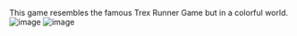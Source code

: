This game resembles the famous Trex Runner Game but in a colorful world.
![image](https://user-images.githubusercontent.com/76613993/200167117-51d8d1de-014f-480c-aeb8-5f519a654693.png)
![image](https://user-images.githubusercontent.com/76613993/200167170-f5b40dcd-e3c2-42c1-84da-0c404036efa9.png)

